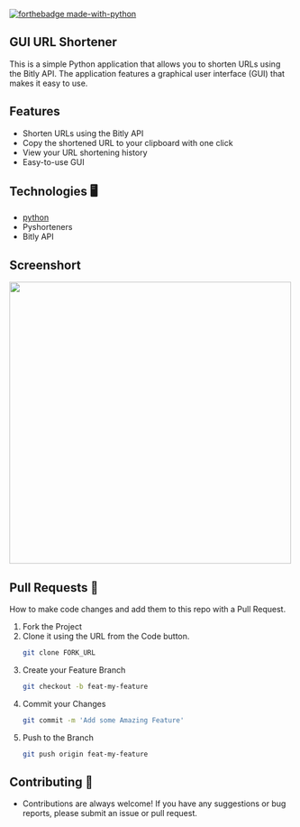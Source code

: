[![forthebadge made-with-python](http://ForTheBadge.com/images/badges/made-with-python.svg)](https://www.python.org/)

## GUI URL Shortener
This is a simple Python application that allows you to shorten URLs using the Bitly API. The application features a graphical user interface (GUI) that makes it easy to use.

## Features
 - Shorten URLs using the Bitly API
 - Copy the shortened URL to your clipboard with one click
 - View your URL shortening history
 - Easy-to-use GUI
 
 ## Technologies 🖥️
 - [python](https://github.com/python)
 - Pyshorteners
 - Bitly API



## Screenshort
<img src="https://github.com/AniketVoidd/GUI-URL-SHORTENER/blob/main/URL%20Shortener/Screenshot%202023-02-19%20135631.jpg" height=500 width=500 >



## Pull Requests 🔀

How to make code changes and add them to this repo with a Pull Request.

1. Fork the Project
1. Clone it using the URL from the Code button.
    ```sh
    git clone FORK_URL
    ```
1. Create your Feature Branch
    ```sh
    git checkout -b feat-my-feature
    ```
1. Commit your Changes
    ```sh
    git commit -m 'Add some Amazing Feature'
    ```
1. Push to the Branch
    ```sh
    git push origin feat-my-feature
    ```
    
  ## Contributing 🤝
 - Contributions are always welcome! If you have any suggestions or bug reports, please submit an issue or pull request.


    
